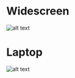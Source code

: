 # Widescreen

![alt text](https://i.imgur.com/OGCnkXB.png)

# Laptop

![alt text](https://i.imgur.com/N7sDLxA.png)